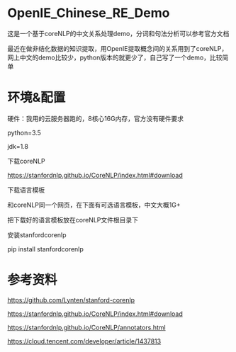 # OpenIE_Chinese_RE_Demo
这是一个基于coreNLP的中文关系处理demo，分词和句法分析可以参考官方文档

最近在做非结化数据的知识提取，用OpenIE提取概念间的关系用到了coreNLP，网上中文的demo比较少，python版本的就更少了，自己写了一个demo，比较简单

# 环境&配置
硬件：我用的云服务器跑的，8核心16G内存，官方没有硬件要求

python=3.5

jdk=1.8

下载coreNLP

https://stanfordnlp.github.io/CoreNLP/index.html#download

下载语言模板

和coreNLP同一个网页，在下面有可选语言模板，中文大概1G+

把下载好的语言模板放在coreNLP文件根目录下

安装stanfordcorenlp

pip install stanfordcorenlp

# 参考资料

https://github.com/Lynten/stanford-corenlp

https://stanfordnlp.github.io/CoreNLP/index.html#download

https://stanfordnlp.github.io/CoreNLP/annotators.html

https://cloud.tencent.com/developer/article/1437813
